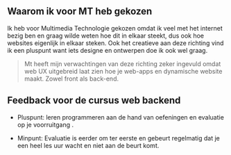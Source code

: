 

Waarom ik voor MT heb gekozen
-------

Ik heb voor Multimedia Technologie gekozen omdat ik veel met het internet bezig ben en graag wilde weten hoe dit in elkaar steekt, dus ook hoe websites eigenlijk in elkaar steken. Ook het creatieve aan deze richting vind ik een pluspunt want iets designe en ontwerpen doe ik ook wel graag. 

    

> Mt heeft mijn verwachtingen van deze richting zeker ingevuld omdat web UX uitgebreid laat zien hoe je web-apps en dynamische website maakt. Zowel front als back-end.




Feedback voor de cursus web backend
-------

 - Pluspunt:  leren programmeren aan de hand van oefeningen en evaluatie op je voorruitgang .
 
 
 - Minpunt:  Evaluatie is eerder om ter eerste en gebeurt regelmatig dat je een heel les uur wacht en niet aan de beurt komt.

